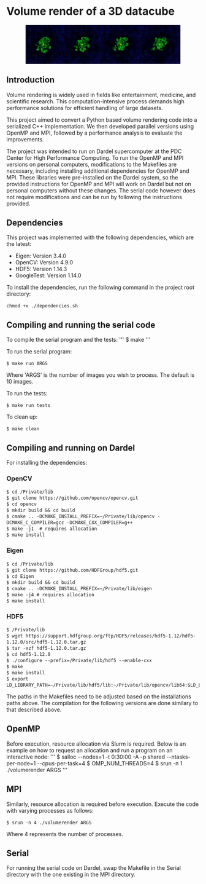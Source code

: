 # Volume render of a 3D datacube

<div style="display: flex; justify-content: center;;">
  <img src="Serial/images/volumerender0.png" alt="Volume Render 0" width="20%" />
  <img src="Serial/images/volumerender2.png" alt="Volume Render 2" width="20%" />
  <img src="Serial/images/volumerender4.png" alt="Volume Render 4" width="20%" />
  <img src="Serial/images/volumerender6.png" alt="Volume Render 6" width="20%" />
</div>


## Introduction
Volume rendering is widely used in fields like entertainment, medicine, and scientific research. This computation-intensive process demands high performance solutions for efficient handling of large datasets.

This project aimed to convert a Python based volume rendering code into a serialized C++ implementation. We then developed parallel versions using OpenMP and MPI, followed by a performance analysis to evaluate the improvements.

The project was intended to run on Dardel supercomputer at the PDC Center for High Performance Computing. To run the OpenMP and MPI versions on personal computers, modifications to the Makefiles are necessary, including installing additional dependencies for OpenMP and MPI. These libraries were pre-installed on the Dardel system, so the provided instructions for OpenMP and MPI will work on Dardel but not on personal computers without these changes. The serial code however does not require modifications and can be run by following the instructions provided.

## Dependencies
This project was implemented with the following dependencies, which are the latest:
- Eigen: Version 3.4.0
- OpenCV: Version 4.9.0
- HDF5: Version 1.14.3
- GoogleTest: Version 1.14.0

To install the dependencies, run the following command in the project root directory:
```
chmod +x ./dependencies.sh
```

## Compiling and running the serial code
To compile the serial program and the tests:
'''
$ make 
'''

To run the serial program:
```
$ make run ARGS
```
Where 'ARGS' is the number of images you wish to process. The default is 10 images.

To run the tests:
```
$ make run tests
```

To clean up:
```
$ make clean
```

## Compiling and running on Dardel
For installing the dependencies:

### OpenCV
```
$ cd /Private/lib
$ git clone https://github.com/opencv/opencv.git
$ cd opencv
$ mkdir build && cd build
$ cmake .. -DCMAKE_INSTALL_PREFIX=~/Private/lib/opencv -DCMAKE_C_COMPILER=gcc -DCMAKE_CXX_COMPILER=g++
$ make -j1  # requires allocation
$ make install
```

### Eigen
```
$ cd /Private/lib
$ git clone https://github.com/HDFGroup/hdf5.git
$ cd Eigen
$ mkdir build && cd build
$ cmake .. -DCMAKE_INSTALL_PREFIX=~/Private/lib/eigen
$ make -j4 # requires allocation
$ make install 
```

### HDF5
```
$ /Private/lib
$ wget https://support.hdfgroup.org/ftp/HDF5/releases/hdf5-1.12/hdf5-1.12.0/src/hdf5-1.12.0.tar.gz
$ tar -xzf hdf5-1.12.0.tar.gz
$ cd hdf5-1.12.0
$ ./configure --prefix=/Private/lib/hdf5 --enable-cxx
$ make
$ make install
$ export LD_LIBRARY_PATH=~/Private/lib/hdf5/lib:~/Private/lib/opencv/lib64:$LD_LIBRARY_PATH
```
The paths in the Makefiles need to be adjusted based on the installations paths above.
The compilation for the following versions are done similary to that described above.

## OpenMP

Before execution, resource allocation via Slurm is required. Below is an example on how to request an allocation and run a program on an interactive node:
'''
$ salloc --nodes=1 -t 0:30:00 -A <allocation code> -p shared --ntasks-per-node=1 --cpus-per-task=4
$ OMP_NUM_THREADS=4
$ srun -n 1 ./volumerender ARGS
'''

## MPI
Similarly, resource allocation is required before execution. Execute the code with varying processes as follows:
```
$ srun -n 4 ./volumerender ARGS
```
Where 4 represents the number of processes.


## Serial
For running the serial code on Dardel, swap the Makefile in the Serial directory with the one existing in the MPI directory.





